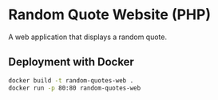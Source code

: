 # Random Quote Website (PHP)

A web application that displays a random quote.

## Deployment with Docker
```bash
docker build -t random-quotes-web .
docker run -p 80:80 random-quotes-web

